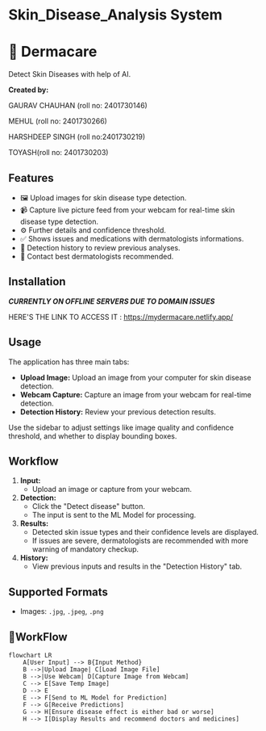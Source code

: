 # Skin_Disease_Analysis System
# 📸 Dermacare

Detect Skin Diseases with help of AI.

**Created by:**  

 GAURAV CHAUHAN (roll no: 2401730146)

 MEHUL (roll no: 2401730266)

 HARSHDEEP SINGH (roll no:2401730219)

 TOYASH(roll no: 2401730203)


## Features

* 🖼️ Upload images for skin disease type detection.
* 📹  Capture live picture feed from your webcam for real-time skin disease type detection.
* ⚙️ Further details and confidence threshold.
* ✅ Shows issues and medications with dermatologists informations.
* 📁 Detection history to review previous analyses.
* 🚀 Contact best dermatologists recommended.
## Installation

_______CURRENTLY ON OFFLINE SERVERS DUE TO DOMAIN ISSUES_______

HERE'S THE LINK TO ACCESS IT : https://mydermacare.netlify.app/

## Usage

The application has three main tabs:

* **Upload Image:** Upload an image from your computer for skin disease detection.
* **Webcam Capture:** Capture an image from your webcam for real-time detection.
* **Detection History:** Review your previous detection results.

Use the sidebar to adjust settings like image quality and confidence threshold, and whether to display bounding boxes.

## Workflow

1.  **Input:**
    * Upload an image or capture from your webcam.
2.  **Detection:**
    * Click the "Detect disease" button.
    * The input is sent to the ML Model for processing.
3.  **Results:**
    * Detected skin issue types and their confidence levels are displayed.
    * If issues are severe, dermatologists are recommended with more warning of mandatory checkup.
4.  **History:**
    * View previous inputs and results in the "Detection History" tab.

## Supported Formats

* Images: `.jpg`, `.jpeg`, `.png`


##  🔁WorkFlow

```doctor
flowchart LR
    A[User Input] --> B{Input Method}
    B -->|Upload Image| C[Load Image File]
    B -->|Use Webcam| D[Capture Image from Webcam]
    C --> E[Save Temp Image]
    D --> E
    E --> F[Send to ML Model for Prediction]
    F --> G[Receive Predictions]
    G --> H[Ensure disease effect is either bad or worse]
    H --> I[Display Results and recommend doctors and medicines]
```
